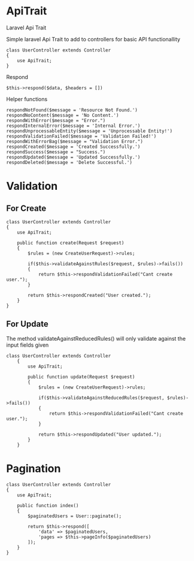 # ApiTrait
Laravel Api Trait

Simple laravel Api Trait to add to controllers for basic API functionallity

    class UserController extends Controller
    {
        use ApiTrait;
    }

Respond

    $this->respond($data, $headers = [])

Helper functions

    respondNotFound($message = 'Resource Not Found.')
    respondNoContent($message = 'No Content.')
    respondWithError($message = "Error.")
    respondInternalError($message = 'Internal Error.')
    respondUnprocessableEntity($message = 'Unprocessable Entity!')
    respondValidationFailed($message = 'Validation Failed!')
    respondWithErrorBag($message = "Validation Error.")
    respondCreated($message = 'Created Successfully.')
    respondSuccess($message = "Success.")
    respondUpdated($message = 'Updated Successfully.')
    respondDeleted($message = 'Delete Successful.')

# Validation

## For Create

    class UserController extends Controller
    {
        use ApiTrait;
        
        public function create(Request $request)
        {
            $rules = (new CreateUserRequest)->rules;
            
            if($this->validateAgainstRules($request, $rules)->fails())
            {
                return $this->respondValidationFailed("Cant create user.");
            }
            
            return $this->respondCreated("User created.");
        }
    }

## For Update

The method validateAgainstReducedRules() will only validate against the input fields given

    class UserController extends Controller
        {
            use ApiTrait;
            
            public function update(Request $request)
            {
                $rules = (new CreateUserRequest)->rules;
                
                if($this->validateAgainstReducedRules($request, $rules)->fails())
                {
                    return $this->respondValidationFailed("Cant create user.");
                }
                
                return $this->respondUpdated("User updated.");
            }
        }

# Pagination

    class UserController extends Controller
    {
        use ApiTrait;
        
        public function index()
        {
            $paginatedUsers = User::paginate();
            
            return $this->respond([
                'data' => $paginatedUsers,
                'pages => $this->pageInfo($paginatedUsers)
            ]);
        }
    }
